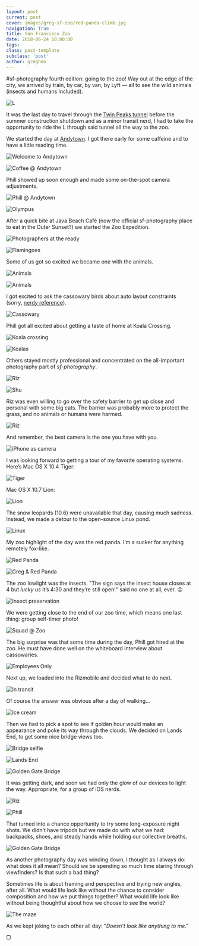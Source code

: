 ```yaml
---
layout: post
current: post
cover: images/greg-sf-zoo/red-panda-climb.jpg
navigation: True
title: San Francisco Zoo
date: 2018-06-24 10:00:00
tags:
class: post-template
subclass: 'post'
author: gregheo
---
```


#sf-photography fourth edition: going to the zoo! Way out at the edge of the city, we arrived by train, by car, by van, by Lyft — all to see the wild animals (insects and humans included).

![L](/images/greg-sf-zoo/muni-L.jpg)

It was the last day to travel through the [Twin Peaks tunnel](https://en.wikipedia.org/wiki/Twin_Peaks_Tunnel) before the summer construction shutdown and as a minor transit nerd, I had to take the opportunity to ride the L through said tunnel all the way to the zoo.

We started the day at [Andytown](https://foursquare.com/v/andytown/58c5fda9c30f791c62a37beb). I got there early for some caffeine and to have a little reading time.

![Welcome to Andytown](/images/greg-sf-zoo/andytown.jpg)

![Coffee @ Andytown](/images/greg-sf-zoo/andytown-coffee.jpg)

Phill showed up soon enough and made some on-the-spot camera adjustments.

![Phill @ Andytown](/images/greg-sf-zoo/andytown-phill.jpg)

![Olympus](/images/greg-sf-zoo/andytown-camera.jpg)

After a quick bite at Java Beach Café (now the official sf-photography place to eat in the Outer Sunset?) we started the Zoo Expedition.

![Photographers at the ready](/images/greg-sf-zoo/sights.jpg)

![Flamingoes](/images/greg-sf-zoo/flamingo.jpg)

Some of us got so excited we became one with the animals.

![Animals](/images/greg-sf-zoo/animal-shu.jpg)

![Animals](/images/greg-sf-zoo/animal-phill.jpg)

I got excited to ask the cassowary birds about auto layout constraints (sorry, [nerdy reference](https://en.wikipedia.org/wiki/Cassowary_(software))).

![Cassowary](/images/greg-sf-zoo/cassowary.jpg)

Phill got all excited about getting a taste of home at Koala Crossing.

![Koala crossing](/images/greg-sf-zoo/phill-koala-crossing.jpg)

![Koalas](/images/greg-sf-zoo/phill-koala.jpg)

Others stayed mostly professional and concentrated on the all-important photography part of _sf-photography_.

![Riz](/images/greg-sf-zoo/riz.jpg)

![Shu](/images/greg-sf-zoo/shu.jpg)

Riz was even willing to go over the safety barrier to get up close and personal with some big cats. The barrier was probably more to protect the grass, and no animals or humans were harmed.

![Riz](/images/greg-sf-zoo/riz-bushes.jpg)

And remember, the best camera is the one you have with you.

![iPhone as camera](/images/greg-sf-zoo/iPhone.jpg)

I was looking forward to getting a tour of my favorite operating systems. Here’s Mac OS X 10.4 Tiger:

![Tiger](/images/greg-sf-zoo/tiger.jpg)

Mac OS X 10.7 Lion:

![Lion](/images/greg-sf-zoo/lion.jpg)

The snow leopards (10.6) were unavailable that day, causing much sadness. Instead, we made a detour to the open-source Linux pond.

![Linux](/images/greg-sf-zoo/penguins.jpg)

My zoo highlight of the day was the red panda. I’m a sucker for anything remotely fox-like.

![Red Panda](/images/greg-sf-zoo/red-panda.jpg)

![Greg & Red Panda](/images/greg-sf-zoo/animal-greg.jpg)

The zoo lowlight was the insects. "The sign says the insect house closes at 4 but *lucky us* it’s 4:30 and they’re still open!" said no one at all, ever. 😉

![Insect preservation](/images/greg-sf-zoo/insects.jpg)

We were getting close to the end of our zoo time, which means one last thing: group self-timer photo!

![Squad @ Zoo](/images/greg-sf-zoo/zoo-group.jpg)

The big surprise was that some time during the day, Phill got hired at the zoo. He must have done well on the whiteboard interview about cassowaries.

![Employees Only](/images/greg-sf-zoo/phill-employee.jpg)

Next up, we loaded into the Rizmobile and decided what to do next.

![In transit](/images/greg-sf-zoo/van.jpg)

Of course the answer was obvious after a day of walking...

![Ice cream](/images/greg-sf-zoo/icecream.jpg)

Then we had to pick a spot to see if golden hour would make an appearance and poke its way through the clouds. We decided on Lands End, to get some nice bridge views too.

![Bridge selfie](/images/greg-sf-zoo/bridge-selfie.jpg)

![Lands End](/images/greg-sf-zoo/cliffs.jpg)

![Golden Gate Bridge](/images/greg-sf-zoo/bridge-day.jpg)

It was getting dark, and soon we had only the glow of our devices to light the way. Appropriate, for a group of iOS nerds.

![Riz](/images/greg-sf-zoo/riz-glow.jpg)

![Phill](/images/greg-sf-zoo/phill-glow.jpg)

That turned into a chance opportunity to try some long-exposure night shots. We didn’t have tripods but we made do with what we had: backpacks, shoes, and steady hands while holding our collective breaths.

![Golden Gate Bridge](/images/greg-sf-zoo/bridge.jpg)

As another photography day was winding down, I thought as I always do: what does it all mean? Should we be spending so much time staring through viewfinders? Is that such a bad thing?

Sometimes life is about framing and perspective and trying new angles, after all. What would life look like without the chance to consider composition and how we put things together? What would life look like without being thoughtful about how we choose to see the world?

![The maze](/images/greg-sf-zoo/maze.jpg)

As we kept joking to each other all day: "_Doesn’t look like anything to me_."

▢

